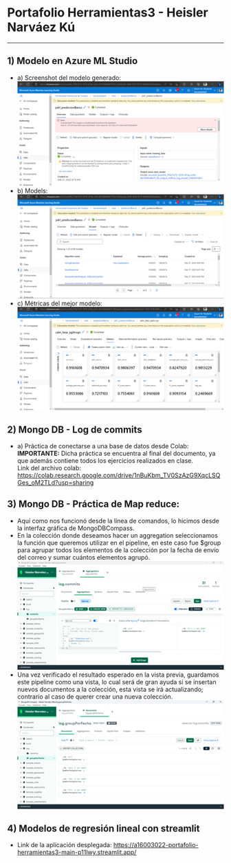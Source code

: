 # Portafolio Herramientas3 - Heisler Narváez Kú
--------------------------------------------------------------------------------------------------------
## 1) Modelo en Azure ML Studio  
* a) Screenshot del modelo generado:
![Completado](https://github.com/a16003022/Portafolio_Herramientas3/blob/main/Completado.png)
* b) Models:
![Modelos](https://github.com/a16003022/Portafolio_Herramientas3/blob/main/Modelos.png)
* c) Métricas del mejor modelo:
![Metricas](https://github.com/a16003022/Portafolio_Herramientas3/blob/main/Metricas.png)
## 2) Mongo DB - Log de commits
* a) Práctica de conectarse a una base de datos desde Colab:<br>
   <b>IMPORTANTE:</b> Dicha práctica se encuentra al final del documento, ya que además contiene todos los ejercicios realizados en clase.<br>
    Link del archivo colab: https://colab.research.google.com/drive/1nBuKbm_TV0SzAzG9XqcLSQGes_oM2TLd?usp=sharing 
## 3) Mongo DB - Práctica de Map reduce: <br>
* Aquí como nos funcionó desde la línea de comandos, lo hicimos desde la interfaz gráfica de MongoDBCompass.
* En la colección donde deseamos hacer un aggregation seleccionamos la función que queremos utilizar en el pipeline, en este caso fue $group para agrupar todos los elementos de la colección por la fecha de envío del correo y sumar cuántos elementos agrupó.<br>
![Aggregarion](https://github.com/a16003022/Portafolio_Herramientas3/blob/main/Aggregation.png)
* Una vez verificado el resultado esperado en la vista previa, guardamos este pipeline como una vista, lo cual será de gran ayuda si se insertan nuevos documentos a la colección, esta vista se irá actualizando; contrario al caso de querer crear una nueva colección.<br>
![Vista](https://github.com/a16003022/Portafolio_Herramientas3/blob/main/VistaAg.png)
## 4) Modelos de regresión lineal con streamlit
* Link de la aplicación desplegada: https://a16003022-portafolio-herramientas3-main-p11lwy.streamlit.app/
